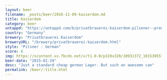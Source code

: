 ```yaml
---
layout: beer
filename: _posts/beer/2016-11-09-kaiserdom.md
title: Kaiserdom
category: beer
untappd: "https://untappd.com/b/privatbrauerei-kaiserdom-pilsener--premium-german-lager--pilsener-herb-wurzig/15519"
country: "Germany"
brewery: "Privatbrauerei Kaiserdom"
breweryURL: "/brewery/privatbrauerei-kaiserdom.html"
style: "Pilsner - German"
score: 6
img: https://scontent.xx.fbcdn.net/v/t1.0-0/p320x320/10931372_10153055725393745_7415839926658912556_n.jpg?oh=248fce19d9119053a1826435b677ee26&oe=5967132B
beer-date: "2015-01-29"
desc: "Just a standard cheap german Lager. But such an awesome can"
permalink: /beer/:title.html
---
```

